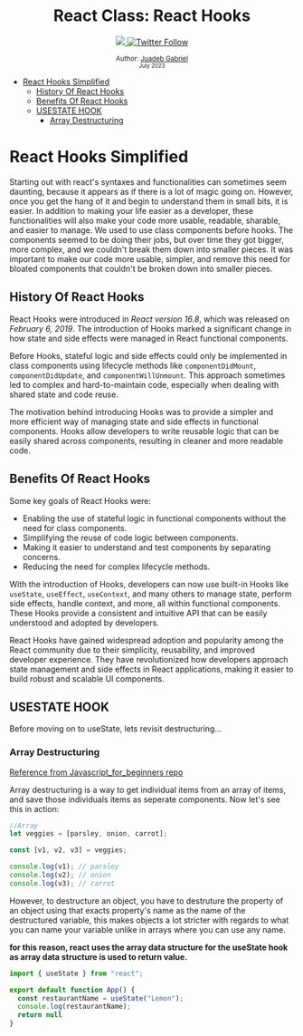 <div align="center">
  <h1> React Class: React Hooks</h1>
  <a class="header-badge" target="_blank" href="https://www.linkedin.com/in/juadebade/">
  <img src="https://img.shields.io/badge/style--5eba00.svg?label=LinkedIn&logo=linkedin&style=social">
  </a>
  <a class="header-badge" target="_blank" href="https://twitter.com/Juadeb1">
  <img alt="Twitter Follow" src="https://img.shields.io/twitter/follow/Juadeb1?style=social">
  </a>

<sub>Author:
<a href="https://www.linkedin.com/in/juadebade/" target="_blank">Juadeb Gabriel</a><br>
<small> July 2023</small>
</sub>

</div>

- [React Hooks Simplified](#react-hooks-simplified)
  - [History Of React Hooks](#history-of-react-hooks)
  - [Benefits Of React Hooks](#benefits-of-react-hooks)
  - [USESTATE HOOK](#usestate-hook)
    - [Array Destructuring](#array-destructuring)

# React Hooks Simplified

Starting out with react's syntaxes and functionalities can sometimes seem daunting, because it appears as if there is a lot of magic going on. However, once you get the hang of it and begin to understand them in small bits, it is easier. In addition to making your life easier as a developer, these functionalities will also make your code more usable, readable, sharable, and easier to manage. We used to use class components before hooks. The components seemed to be doing their jobs, but over time they got bigger, more complex, and we couldn't break them down into smaller pieces. It was important to make our code more usable, simpler, and remove this need for bloated components that couldn't be broken down into smaller pieces.

## History Of React Hooks

React Hooks were introduced in _React version 16.8_, which was released on _February 6, 2019_. The introduction of Hooks marked a significant change in how state and side effects were managed in React functional components.

Before Hooks, stateful logic and side effects could only be implemented in class components using lifecycle methods like `componentDidMount`, `componentDidUpdate`, and `componentWillUnmount`. This approach sometimes led to complex and hard-to-maintain code, especially when dealing with shared state and code reuse.

The motivation behind introducing Hooks was to provide a simpler and more efficient way of managing state and side effects in functional components. Hooks allow developers to write reusable logic that can be easily shared across components, resulting in cleaner and more readable code.

## Benefits Of React Hooks

Some key goals of React Hooks were:

- Enabling the use of stateful logic in functional components without the need for class components.
- Simplifying the reuse of code logic between components.
- Making it easier to understand and test components by separating concerns.
- Reducing the need for complex lifecycle methods.

With the introduction of Hooks, developers can now use built-in Hooks like `useState`, `useEffect`, `useContext`, and many others to manage state, perform side effects, handle context, and more, all within functional components. These Hooks provide a consistent and intuitive API that can be easily understood and adopted by developers.

React Hooks have gained widespread adoption and popularity among the React community due to their simplicity, reusability, and improved developer experience. They have revolutionized how developers approach state management and side effects in React applications, making it easier to build robust and scalable UI components.

## USESTATE HOOK

Before moving on to useState, lets revisit destructuring...

### Array Destructuring

[Reference from Javascript_for_beginners repo](https://github.com/Juadebfm/JavaScript_For_Beginners/tree/destructuringandspreading)

Array destructuring is a way to get individual items from an array of items, and save those individuals items as seperate components. Now let's see this in action:

```js
//Array
let veggies = [parsley, onion, carrot];

const [v1, v2, v3] = veggies;

console.log(v1); // parsley
console.log(v2); // onion
console.log(v3); // carrot
```

However, to destructure an object, you have to destruture the property of an object using that exacts property's name as the name of the destructured variable, this makes objects a lot stricter with regards to what you can name your variable unlike in arrays where you can use any name.

**for this reason, react uses the array data structure for the useState hook as array data structure is used to return value.**

```jsx
import { useState } from "react";

export default function App() {
  const restaurantName = useState("Lemon");
  console.log(restaurantName);
  return null
}
```
